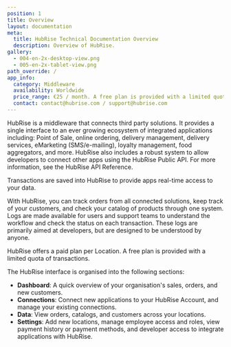 ```yaml
---
position: 1
title: Overview
layout: documentation
meta:
  title: HubRise Technical Documentation Overview
  description: Overview of HubRise.
gallery:
  - 004-en-2x-desktop-view.png
  - 005-en-2x-tablet-view.png
path_override: /
app_info:
  category: Middleware
  availability: Worldwide
  price_range: €25 / month. A free plan is provided with a limited quota of transactions.
  contact: contact@hubrise.com / support@hubrise.com
---
```


HubRise is a middleware that connects third party solutions. It provides a single interface to an ever growing ecosystem of integrated applications including: Point of Sale, online ordering, delivery management, delivery services, eMarketing (SMS/e-mailing), loyalty management, food aggregators, and more. HubRise also includes a robust system to allow developers to connect other apps using the HubRise Public API. For more information, see the HubRise <Link to="/developers/api/">API Reference</Link>.

Transactions are saved into HubRise to provide apps real-time access to your data.

With HubRise, you can track orders from all connected solutions, keep track of your customers, and check your catalog of products through one system.
Logs are made available for users and support teams to understand the workflow and check the status on each transaction. These logs are primarily aimed at developers, but are designed to be understood by anyone.

HubRise offers a paid plan per Location. A free plan is provided with a limited quota of transactions.

The HubRise interface is organised into the following sections:

- **Dashboard**: A quick overview of your organisation's sales, orders, and new customers.
- **Connections**: Connect new applications to your HubRise Account, and manage your existing connections.
- **Data**: View orders, catalogs, and customers across your locations.
- **Settings**: Add new locations, manage employee access and roles, view payment history or payment methods, and developer access to integrate applications with HubRise.
